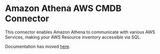 # Amazon Athena AWS CMDB Connector

This connector enables Amazon Athena to communicate with various AWS Services, making your AWS Resource inventory accessible via SQL. 

Documentation has moved [here](https://docs.aws.amazon.com/athena/latest/ug/connectors-cmdb.html).
